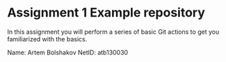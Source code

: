 # Assignment 1 Example repository

In this assignment you will perform a series of basic Git actions to get you familiarized with the basics.

Name: Artem Bolshakov
NetID: atb130030
